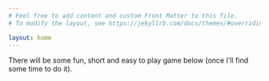 ```yaml
---
# Feel free to add content and custom Front Matter to this file.
# To modify the layout, see https://jekyllrb.com/docs/themes/#overriding-theme-defaults

layout: home
---
```

There will be some fun, short and easy to play game below (once I'll find some time to do it).
